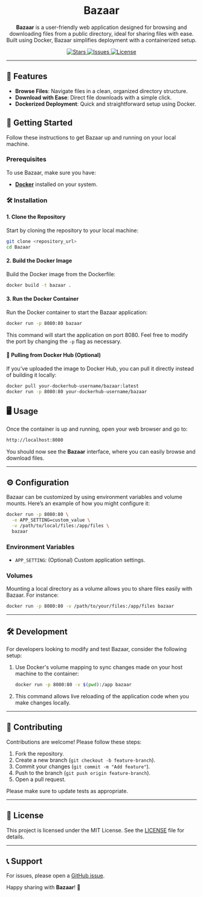 <h1 align="center">Bazaar</h1>

<p align="center">
  <b>Bazaar</b> is a user-friendly web application designed for browsing and downloading files from a public directory, ideal for sharing files with ease. Built using Docker, Bazaar simplifies deployment with a containerized setup.
</p>

<p align="center">
  <a href="https://github.com/your-repository/Bazaar/stargazers">
    <img src="https://img.shields.io/github/stars/your-repository/Bazaar" alt="Stars">
  </a>
  <a href="https://github.com/your-repository/Bazaar/issues">
    <img src="https://img.shields.io/github/issues/your-repository/Bazaar" alt="Issues">
  </a>
  <a href="https://github.com/your-repository/Bazaar/blob/main/LICENSE">
    <img src="https://img.shields.io/github/license/your-repository/Bazaar" alt="License">
  </a>
</p>

---

## 🌟 Features

- **Browse Files**: Navigate files in a clean, organized directory structure.
- **Download with Ease**: Direct file downloads with a simple click.
- **Dockerized Deployment**: Quick and straightforward setup using Docker.

## 🚀 Getting Started

Follow these instructions to get Bazaar up and running on your local machine.

### Prerequisites

To use Bazaar, make sure you have:

- **[Docker](https://docs.docker.com/get-docker/)** installed on your system.

### 🛠 Installation

#### 1. Clone the Repository

Start by cloning the repository to your local machine:

```bash
git clone <repository_url>
cd Bazaar
```

#### 2. Build the Docker Image

Build the Docker image from the Dockerfile:

```bash
docker build -t bazaar .
```

#### 3. Run the Docker Container

Run the Docker container to start the Bazaar application:

```bash
docker run -p 8080:80 bazaar
```

This command will start the application on port 8080. Feel free to modify the port by changing the `-p` flag as necessary.

#### 🐳 Pulling from Docker Hub (Optional)

If you’ve uploaded the image to Docker Hub, you can pull it directly instead of building it locally:

```bash
docker pull your-dockerhub-username/bazaar:latest
docker run -p 8080:80 your-dockerhub-username/bazaar
```

## 🖥 Usage

Once the container is up and running, open your web browser and go to:

```bash
http://localhost:8080
```

You should now see the **Bazaar** interface, where you can easily browse and download files.

---

## ⚙️ Configuration

Bazaar can be customized by using environment variables and volume mounts. Here’s an example of how you might configure it:

```bash
docker run -p 8080:80 \
  -e APP_SETTING=custom_value \
  -v /path/to/local/files:/app/files \
  bazaar
```

### Environment Variables

- `APP_SETTING`: (Optional) Custom application settings.

### Volumes

Mounting a local directory as a volume allows you to share files easily with Bazaar. For instance:

```bash
docker run -p 8080:80 -v /path/to/your/files:/app/files bazaar
```

---

## 🛠 Development

For developers looking to modify and test Bazaar, consider the following setup:

1. Use Docker's volume mapping to sync changes made on your host machine to the container:

   ```bash
   docker run -p 8080:80 -v $(pwd):/app bazaar
   ```

2. This command allows live reloading of the application code when you make changes locally.

---

## 🤝 Contributing

Contributions are welcome! Please follow these steps:

1. Fork the repository.
2. Create a new branch (`git checkout -b feature-branch`).
3. Commit your changes (`git commit -m "Add feature"`).
4. Push to the branch (`git push origin feature-branch`).
5. Open a pull request.

Please make sure to update tests as appropriate.

---

## 📝 License

This project is licensed under the MIT License. See the [LICENSE](LICENSE) file for details.

---

## 📞 Support

For issues, please open a [GitHub issue](https://github.com/your-repository/Bazaar/issues).

Happy sharing with **Bazaar**! 🚀
